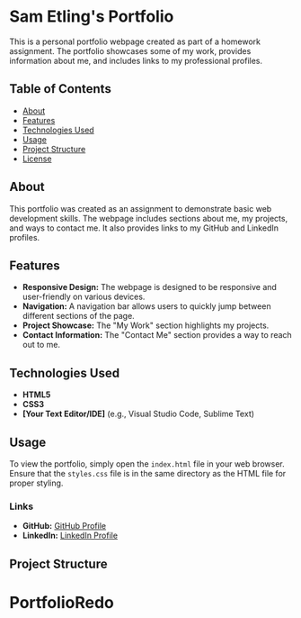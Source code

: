 # Sam Etling's Portfolio

This is a personal portfolio webpage created as part of a homework assignment. The portfolio showcases some of my work, provides information about me, and includes links to my professional profiles.

## Table of Contents

- [About](#about)
- [Features](#features)
- [Technologies Used](#technologies-used)
- [Usage](#usage)
- [Project Structure](#project-structure)
- [License](#license)

## About

This portfolio was created as an assignment to demonstrate basic web development skills. The webpage includes sections about me, my projects, and ways to contact me. It also provides links to my GitHub and LinkedIn profiles.

## Features

- **Responsive Design:** The webpage is designed to be responsive and user-friendly on various devices.
- **Navigation:** A navigation bar allows users to quickly jump between different sections of the page.
- **Project Showcase:** The "My Work" section highlights my projects.
- **Contact Information:** The "Contact Me" section provides a way to reach out to me.

## Technologies Used

- **HTML5**
- **CSS3**
- **[Your Text Editor/IDE]** (e.g., Visual Studio Code, Sublime Text)

## Usage

To view the portfolio, simply open the `index.html` file in your web browser. Ensure that the `styles.css` file is in the same directory as the HTML file for proper styling.

### Links

- **GitHub:** [GitHub Profile](https://github.com/callmecasey)
- **LinkedIn:** [LinkedIn Profile](https://www.linkedin.com/in/sam-etling-aa4684208/)

## Project Structure
# PortfolioRedo
